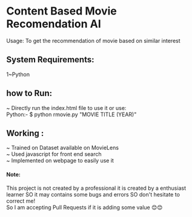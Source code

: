 # Content Based Movie Recomendation AI
Usage: To get the recommendation of movie based on similar interest
## System Requirements:
1~Python

## how to Run:
~ Directly run the index.html file to use it or use:</br>
Python:-
$ python rmovie.py "MOVIE TITLE (YEAR)"</br>

## Working :
~ Trained on Dataset available on MovieLens</br>
~ Used javascript for front end search</br>
~ Implemented on webpage to easily use it</br>
#### Note: 
This project is not created by a professional it is created by a enthusiast learner SO it may contains some bugs and errors SO don't hesitate to correct me! </br> So I am accepting Pull Requests if it is adding some value 😊😊
